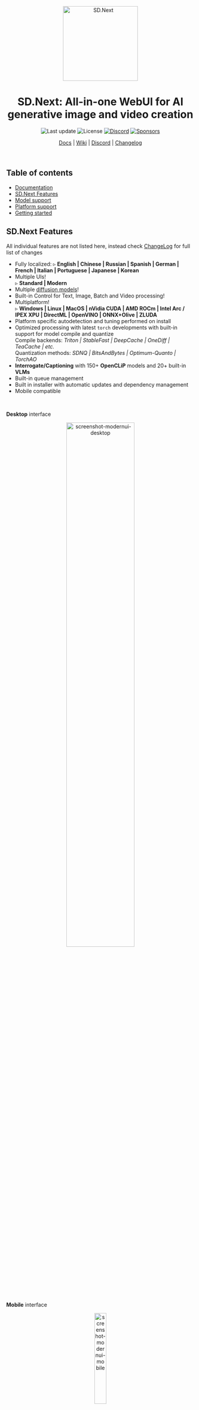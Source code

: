 <div align="center">
<img src="https://github.com/vladmandic/sdnext/raw/master/html/logo-transparent.png" width=200 alt="SD.Next">

# SD.Next: All-in-one WebUI for AI generative image and video creation

![Last update](https://img.shields.io/github/last-commit/vladmandic/sdnext?svg=true)
![License](https://img.shields.io/github/license/vladmandic/sdnext?svg=true)
[![Discord](https://img.shields.io/discord/1101998836328697867?logo=Discord&svg=true)](https://discord.gg/VjvR2tabEX)
[![Sponsors](https://img.shields.io/static/v1?label=Sponsor&message=%E2%9D%A4&logo=GitHub&color=%23fe8e86)](https://github.com/sponsors/vladmandic)

[Docs](https://vladmandic.github.io/sdnext-docs/) | [Wiki](https://github.com/vladmandic/sdnext/wiki) | [Discord](https://discord.gg/VjvR2tabEX) | [Changelog](CHANGELOG.md)

</div>
</br>

## Table of contents

- [Documentation](https://vladmandic.github.io/sdnext-docs/)
- [SD.Next Features](#sdnext-features)
- [Model support](#model-support)
- [Platform support](#platform-support)
- [Getting started](#getting-started)

## SD.Next Features

All individual features are not listed here, instead check [ChangeLog](CHANGELOG.md) for full list of changes
- Fully localized:
  ▹ **English | Chinese | Russian | Spanish | German | French | Italian | Portuguese | Japanese | Korean**  
- Multiple UIs!  
  ▹ **Standard | Modern**  
- Multiple [diffusion models](https://vladmandic.github.io/sdnext-docs/Model-Support/)!  
- Built-in Control for Text, Image, Batch and Video processing!  
- Multiplatform!  
 ▹ **Windows | Linux | MacOS | nVidia CUDA | AMD ROCm | Intel Arc / IPEX XPU | DirectML | OpenVINO | ONNX+Olive | ZLUDA**
- Platform specific autodetection and tuning performed on install  
- Optimized processing with latest `torch` developments with built-in support for model compile and quantize  
  Compile backends: *Triton | StableFast | DeepCache | OneDiff | TeaCache | etc.*  
  Quantization methods: *SDNQ | BitsAndBytes | Optimum-Quanto | TorchAO*  
- **Interrogate/Captioning** with 150+ **OpenCLiP** models and 20+ built-in **VLMs**  
- Built-in queue management  
- Built in installer with automatic updates and dependency management  
- Mobile compatible  

<br>

**Desktop** interface  
<div align="center">
<img src="https://github.com/user-attachments/assets/d6119a63-6ee5-4597-95f6-29ed0701d3b5" alt="screenshot-modernui-desktop" width="60%">
</div>

**Mobile** interface  
<div align="center">
<img src="https://github.com/user-attachments/assets/ced9fe0c-d2c2-46d1-94a7-8f9f2307ce38" alt="screenshot-modernui-mobile" width="25%">
</div>

For screenshots and informations on other available themes, see [Themes](https://vladmandic.github.io/sdnext-docs/Themes/)

<br>

## Model support

SD.Next supports broad range of models: [supported models](https://vladmandic.github.io/sdnext-docs/Model-Support/) and [model specs](https://vladmandic.github.io/sdnext-docs/Models/)  

## Platform support

- *nVidia* GPUs using **CUDA** libraries on both *Windows and Linux*  
- *AMD* GPUs using **ROCm** libraries on *Linux*  
  Support will be extended to *Windows* once AMD releases ROCm for Windows  
- *Intel Arc* GPUs using **OneAPI** with *IPEX XPU* libraries on both *Windows and Linux*  
- Any GPU compatible with *DirectX* on *Windows* using **DirectML** libraries  
  This includes support for AMD GPUs that are not supported by native ROCm libraries  
- Any GPU or device compatible with **OpenVINO** libraries on both *Windows and Linux*  
- *Apple M1/M2* on *OSX* using built-in support in Torch with **MPS** optimizations  
- *ONNX/Olive*  
- *AMD* GPUs on Windows using **ZLUDA** libraries  

Plus Docker container receipes for: [CUDA, ROCm, Intel IPEX and OpenVINO](https://vladmandic.github.io/sdnext-docs/Docker/)

## Getting started

- Get started with **SD.Next** by following the [installation instructions](https://vladmandic.github.io/sdnext-docs/Installation/)  
- For more details, check out [advanced installation](https://vladmandic.github.io/sdnext-docs/Advanced-Install/) guide  
- List and explanation of [command line arguments](https://vladmandic.github.io/sdnext-docs/CLI-Arguments/)  
- Install walkthrough [video](https://www.youtube.com/watch?v=nWTnTyFTuAs)  

> [!TIP]
> And for platform specific information, check out  
> [WSL](https://vladmandic.github.io/sdnext-docs/WSL/) | [Intel Arc](https://vladmandic.github.io/sdnext-docs/Intel-ARC/) | [DirectML](https://vladmandic.github.io/sdnext-docs/DirectML/) | [OpenVINO](https://vladmandic.github.io/sdnext-docs/OpenVINO/) | [ONNX & Olive](https://vladmandic.github.io/sdnext-docs/ONNX-Runtime/) | [ZLUDA](https://vladmandic.github.io/sdnext-docs/ZLUDA/) | [AMD ROCm](https://vladmandic.github.io/sdnext-docs/AMD-ROCm/) | [MacOS](https://vladmandic.github.io/sdnext-docs/MacOS-Python/) | [nVidia](https://vladmandic.github.io/sdnext-docs/nVidia/) | [Docker](https://vladmandic.github.io/sdnext-docs/Docker/)

> [!WARNING]
> If you run into issues, check out [troubleshooting](https://vladmandic.github.io/sdnext-docs/Troubleshooting/) and [debugging](https://vladmandic.github.io/sdnext-docs/Debug/) guides  

### Contributing

Please see [Contributing](CONTRIBUTING) for details on how to contribute to this project  
And for any question, reach out on [Discord](https://discord.gg/VjvR2tabEX) or open an [issue](https://github.com/vladmandic/sdnext/issues) or [discussion](https://github.com/vladmandic/sdnext/discussions)  

### Credits

- Main credit goes to [Automatic1111 WebUI](https://github.com/AUTOMATIC1111/stable-diffusion-webui) for the original codebase  
- Additional credits are listed in [Credits](https://github.com/AUTOMATIC1111/stable-diffusion-webui/#credits)  
- Licenses for modules are listed in [Licenses](html/licenses.html)  

### Evolution

<a href="https://star-history.com/#vladmandic/sdnext&Date">
  <picture width=640>
    <source media="(prefers-color-scheme: dark)" srcset="https://api.star-history.com/svg?repos=vladmandic/sdnext&type=Date&theme=dark" />
    <img src="https://api.star-history.com/svg?repos=vladmandic/sdnext&type=Date" alt="starts" width="320">
  </picture>
</a>

- [OSS Stats](https://ossinsight.io/analyze/vladmandic/sdnext#overview)

### Docs

If you're unsure how to use a feature, best place to start is [Docs](https://vladmandic.github.io/sdnext-docs/) and if its not there,  
check [ChangeLog](https://vladmandic.github.io/sdnext-docs/CHANGELOG/) for when feature was first introduced as it will always have a short note on how to use it  

<br>

